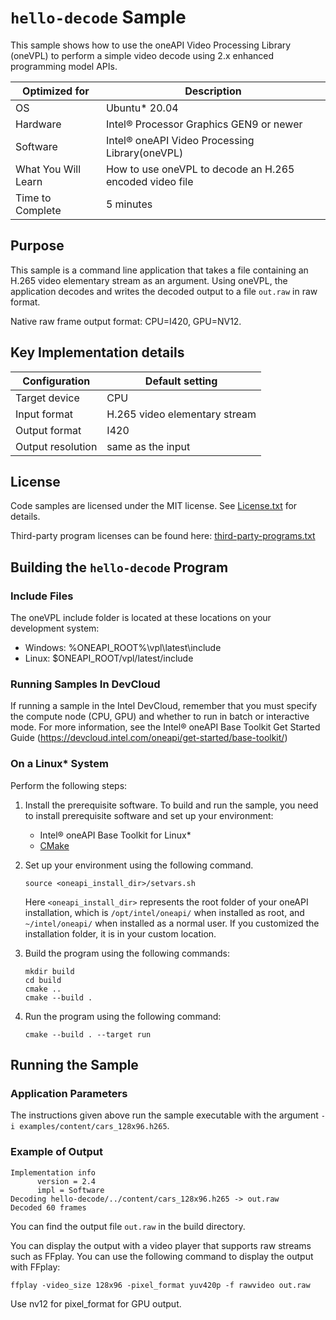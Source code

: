# `hello-decode` Sample

This sample shows how to use the oneAPI Video Processing Library (oneVPL) to
perform a simple video decode using 2.x enhanced programming model APIs.

| Optimized for    | Description
|----------------- | ----------------------------------------
| OS               | Ubuntu* 20.04
| Hardware         | Intel® Processor Graphics GEN9 or newer
| Software         | Intel® oneAPI Video Processing Library(oneVPL)
| What You Will Learn | How to use oneVPL to decode an H.265 encoded video file
| Time to Complete | 5 minutes


## Purpose

This sample is a command line application that takes a file containing an H.265
video elementary stream as an argument. Using oneVPL, the application decodes 
and writes the decoded output to a file `out.raw` in raw format.

Native raw frame output format: CPU=I420, GPU=NV12.

## Key Implementation details

| Configuration     | Default setting
| ----------------- | ----------------------------------
| Target device     | CPU
| Input format      | H.265 video elementary stream
| Output format     | I420
| Output resolution | same as the input


## License

Code samples are licensed under the MIT license. See
[License.txt](https://github.com/oneapi-src/oneAPI-samples/blob/master/License.txt) for details.

Third-party program licenses can be found here: [third-party-programs.txt](https://github.com/oneapi-src/oneAPI-samples/blob/master/third-party-programs.txt)


## Building the `hello-decode` Program

### Include Files
The oneVPL include folder is located at these locations on your development system:
 - Windows: %ONEAPI_ROOT%\vpl\latest\include 
 - Linux: $ONEAPI_ROOT/vpl/latest/include

### Running Samples In DevCloud
If running a sample in the Intel DevCloud, remember that you must specify the compute node (CPU, GPU) and whether to run in batch or interactive mode. For more information, see the Intel® oneAPI Base Toolkit Get Started Guide (https://devcloud.intel.com/oneapi/get-started/base-toolkit/)


### On a Linux* System

Perform the following steps:

1. Install the prerequisite software. To build and run the sample, you need to
   install prerequisite software and set up your environment:

   - Intel® oneAPI Base Toolkit for Linux*
   - [CMake](https://cmake.org)

2. Set up your environment using the following command.
   ```
   source <oneapi_install_dir>/setvars.sh
   ```
   Here `<oneapi_install_dir>` represents the root folder of your oneAPI
   installation, which is `/opt/intel/oneapi/` when installed as root, and
   `~/intel/oneapi/` when installed as a normal user.  If you customized the
   installation folder, it is in your custom location.

3. Build the program using the following commands:
   ```
   mkdir build
   cd build
   cmake ..
   cmake --build .
   ```

4. Run the program using the following command:
   ```
   cmake --build . --target run
   ```


## Running the Sample

### Application Parameters

The instructions given above run the sample executable with the argument
`-i examples/content/cars_128x96.h265`.


### Example of Output

```
Implementation info
      version = 2.4
      impl = Software
Decoding hello-decode/../content/cars_128x96.h265 -> out.raw
Decoded 60 frames
```

You can find the output file `out.raw` in the build directory.

You can display the output with a video player that supports raw streams such as
FFplay. You can use the following command to display the output with FFplay:

```
ffplay -video_size 128x96 -pixel_format yuv420p -f rawvideo out.raw
```

Use nv12 for pixel_format for GPU output.
